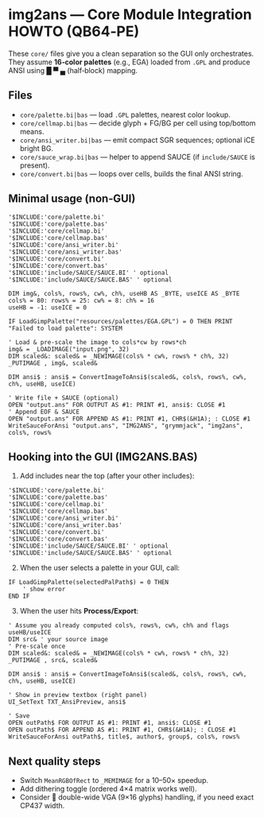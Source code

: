 # img2ans — Core Module Integration HOWTO (QB64‑PE)

These `core/` files give you a clean separation so the GUI only orchestrates.
They assume **16‑color palettes** (e.g., EGA) loaded from `.GPL` and produce
ANSI using █ ▀ ▄ (half‑block) mapping.

## Files

- `core/palette.bi|bas` — load `.GPL` palettes, nearest color lookup.
- `core/cellmap.bi|bas` — decide glyph + FG/BG per cell using top/bottom means.
- `core/ansi_writer.bi|bas` — emit compact SGR sequences; optional iCE bright BG.
- `core/sauce_wrap.bi|bas` — helper to append SAUCE (if `include/SAUCE` is present).
- `core/convert.bi|bas` — loops over cells, builds the final ANSI string.

## Minimal usage (non‑GUI)

```basic
'$INCLUDE:'core/palette.bi'
'$INCLUDE:'core/palette.bas'
'$INCLUDE:'core/cellmap.bi'
'$INCLUDE:'core/cellmap.bas'
'$INCLUDE:'core/ansi_writer.bi'
'$INCLUDE:'core/ansi_writer.bas'
'$INCLUDE:'core/convert.bi'
'$INCLUDE:'core/convert.bas'
'$INCLUDE:'include/SAUCE/SAUCE.BI' ' optional
'$INCLUDE:'include/SAUCE/SAUCE.BAS' ' optional

DIM img&, cols%, rows%, cw%, ch%, useHB AS _BYTE, useICE AS _BYTE
cols% = 80: rows% = 25: cw% = 8: ch% = 16
useHB = -1: useICE = 0

IF LoadGimpPalette("resources/palettes/EGA.GPL") = 0 THEN PRINT "Failed to load palette": SYSTEM

' Load & pre-scale the image to cols*cw by rows*ch
img& = _LOADIMAGE("input.png", 32)
DIM scaled&: scaled& = _NEWIMAGE(cols% * cw%, rows% * ch%, 32)
_PUTIMAGE , img&, scaled&

DIM ansi$ : ansi$ = ConvertImageToAnsi$(scaled&, cols%, rows%, cw%, ch%, useHB, useICE)

' Write file + SAUCE (optional)
OPEN "output.ans" FOR OUTPUT AS #1: PRINT #1, ansi$: CLOSE #1
' Append EOF & SAUCE
OPEN "output.ans" FOR APPEND AS #1: PRINT #1, CHR$(&H1A); : CLOSE #1
WriteSauceForAnsi "output.ans", "IMG2ANS", "grymmjack", "img2ans", cols%, rows%
```

## Hooking into the GUI (IMG2ANS.BAS)

1. Add includes near the top (after your other includes):
```basic
'$INCLUDE:'core/palette.bi'
'$INCLUDE:'core/palette.bas'
'$INCLUDE:'core/cellmap.bi'
'$INCLUDE:'core/cellmap.bas'
'$INCLUDE:'core/ansi_writer.bi'
'$INCLUDE:'core/ansi_writer.bas'
'$INCLUDE:'core/convert.bi'
'$INCLUDE:'core/convert.bas'
'$INCLUDE:'include/SAUCE/SAUCE.BI' ' optional
'$INCLUDE:'include/SAUCE/SAUCE.BAS' ' optional
```

2. When the user selects a palette in your GUI, call:
```basic
IF LoadGimpPalette(selectedPalPath$) = 0 THEN
    ' show error
END IF
```

3. When the user hits **Process/Export**:
```basic
' Assume you already computed cols%, rows%, cw%, ch% and flags useHB/useICE
DIM src& ' your source image
' Pre-scale once
DIM scaled&: scaled& = _NEWIMAGE(cols% * cw%, rows% * ch%, 32)
_PUTIMAGE , src&, scaled&

DIM ansi$ : ansi$ = ConvertImageToAnsi$(scaled&, cols%, rows%, cw%, ch%, useHB, useICE)

' Show in preview textbox (right panel)
UI_SetText TXT_AnsiPreview, ansi$

' Save
OPEN outPath$ FOR OUTPUT AS #1: PRINT #1, ansi$: CLOSE #1
OPEN outPath$ FOR APPEND AS #1: PRINT #1, CHR$(&H1A); : CLOSE #1
WriteSauceForAnsi outPath$, title$, author$, group$, cols%, rows%
```

## Next quality steps
- Switch `MeanRGBOfRect` to `_MEMIMAGE` for a 10–50× speedup.
- Add dithering toggle (ordered 4×4 matrix works well).
- Consider  double-wide VGA (9×16 glyphs) handling, if you need exact CP437 width.
